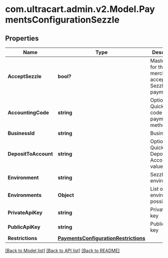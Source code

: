 # com.ultracart.admin.v2.Model.PaymentsConfigurationSezzle
## Properties

Name | Type | Description | Notes
------------ | ------------- | ------------- | -------------
**AcceptSezzle** | **bool?** | Master flag for this merchant accepting Sezzle payments | [optional] 
**AccountingCode** | **string** | Optional Quickbooks code for this payment method | [optional] 
**BusinessId** | **string** | Business ID | [optional] 
**DepositToAccount** | **string** | Optional Quickbooks Deposit to Account value | [optional] 
**Environment** | **string** | Sezzle environment | [optional] 
**Environments** | **Object** | List of environments possible | [optional] 
**PrivateApiKey** | **string** | Private API key | [optional] 
**PublicApiKey** | **string** | Public API key | [optional] 
**Restrictions** | [**PaymentsConfigurationRestrictions**](PaymentsConfigurationRestrictions.md) |  | [optional] 


[[Back to Model list]](../README.md#documentation-for-models) [[Back to API list]](../README.md#documentation-for-api-endpoints) [[Back to README]](../README.md)


